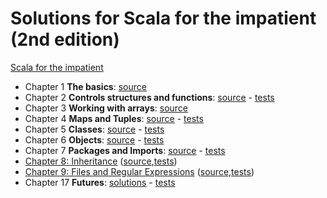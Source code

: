 # Solutions for Scala for the impatient (2nd edition)

  [Scala for the impatient](https://horstmann.com/scala/)
  
  - Chapter 1 **The basics**: [source](https://github.com/lcguerrerocovo/scala-impatient/blob/master/src/main/scala/impatient_exercises/Chapter01.scala)
  - Chapter 2 **Controls structures and functions**: [source](https://github.com/lcguerrerocovo/scala-impatient/blob/master/src/main/scala/impatient_exercises/Chapter02.scala) - [tests](https://github.com/lcguerrerocovo/scala-impatient/blob/master/src/test/scala/impatient_exercises/Chapter02Test.scala)
  - Chapter 3 **Working with arrays**: [source](https://github.com/lcguerrerocovo/scala-impatient/blob/master/src/main/scala/impatient_exercises/Chapter03.scala)
  - Chapter 4 **Maps and Tuples**: [source](https://github.com/lcguerrerocovo/scala-impatient/blob/master/src/main/scala/impatient_exercises/Chapter04.scala) - [tests](https://github.com/lcguerrerocovo/scala-impatient/blob/master/src/test/scala/impatient_exercises/Chapter04Test.scala)
  - Chapter 5 **Classes**: [source](https://github.com/lcguerrerocovo/scala-impatient/blob/master/src/main/scala/impatient_exercises/Chapter05.scala) - [tests](https://github.com/lcguerrerocovo/scala-impatient/blob/master/src/test/scala/impatient_exercises/Chapter05Test.scala)
  - Chapter 6 **Objects**: [source](https://github.com/lcguerrerocovo/scala-impatient/blob/master/src/main/scala/impatient_exercises/Chapter06.scala) - [tests](https://github.com/lcguerrerocovo/scala-impatient/blob/master/src/test/scala/impatient_exercises/Chapter06Test.scala)
  - Chapter 7 **Packages and Imports**: [source](src/main/scala/impatient_exercises/Chapter07.scala) - [tests](src/test/scala/impatient_exercises/Chapter07Test.scala)  
  - [Chapter 8: Inheritance](docs/Chapter08.scala.html) ([source](https://github.com/lcguerrerocovo/scala-impatient/blob/master/src/main/scala/impatient_exercises/Chapter08.scala),[tests](https://github.com/lcguerrerocovo/scala-impatient/blob/master/src/test/scala/impatient_exercises/Chapter08Test.scala))
  - [Chapter 9: Files and Regular Expressions](docs/Chapter09.scala.html) ([source](https://github.com/lcguerrerocovo/scala-impatient/blob/master/src/main/scala/impatient_exercises/Chapter09.scala),[tests](https://github.com/lcguerrerocovo/scala-impatient/blob/master/src/test/scala/impatient_exercises/Chapter09Test.scala))
  - Chapter 17 **Futures**: [solutions](https://github.com/lcguerrerocovo/scala-impatient/blob/master/src/main/scala/impatient_exercises/Chapter17.scala) - [tests](https://github.com/lcguerrerocovo/scala-impatient/blob/master/src/test/scala/impatient_exercises/Chapter17Test.scala)
